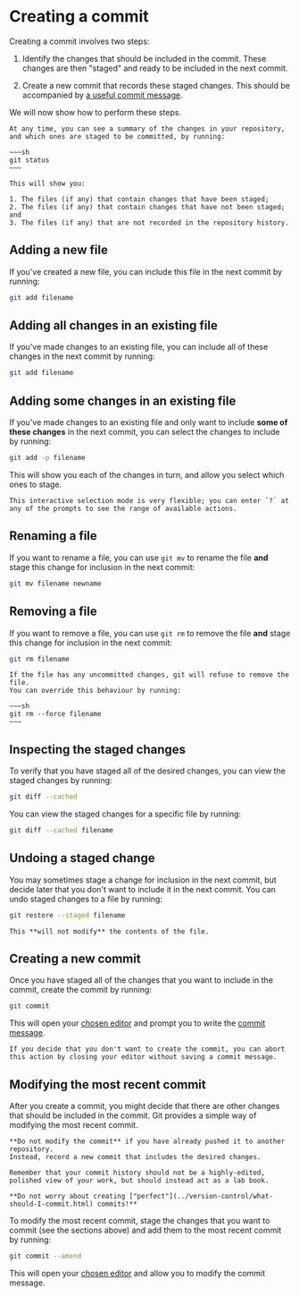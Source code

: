 # Creating a commit

Creating a commit involves two steps:

1. Identify the changes that should be included in the commit.
   These changes are then "staged" and ready to be included in the next commit.

2. Create a new commit that records these staged changes.
   This should be accompanied by [a useful commit message](../version-control/how-do-I-write-a-commit-message.md).

We will now show how to perform these steps.

```admonish note
At any time, you can see a summary of the changes in your repository, and which ones are staged to be committed, by running:

~~~sh
git status
~~~

This will show you:

1. The files (if any) that contain changes that have been staged;
2. The files (if any) that contain changes that have not been staged; and
3. The files (if any) that are not recorded in the repository history.
```

## Adding a new file

If you've created a new file, you can include this file in the next commit by running:

```sh
git add filename
```

## Adding all changes in an existing file

If you've made changes to an existing file, you can include all of these changes in the next commit by running:

```sh
git add filename
```

## Adding some changes in an existing file

If you've made changes to an existing file and only want to include **some of these changes** in the next commit, you can select the changes to include by running:

```sh
git add -p filename
```

This will show you each of the changes in turn, and allow you select which ones to stage.

```admonish tip
This interactive selection mode is very flexible; you can enter `?` at any of the prompts to see the range of available actions.
```

## Renaming a file

If you want to rename a file, you can use `git mv` to rename the file **and** stage this change for inclusion in the next commit:

```sh
git mv filename newname
```

## Removing a file

If you want to remove a file, you can use `git rm` to remove the file **and** stage this change for inclusion in the next commit:

```sh
git rm filename
```

```admonish tip
If the file has any uncommitted changes, git will refuse to remove the file.
You can override this behaviour by running:

~~~sh
git rm --force filename
~~~
```

## Inspecting the staged changes

To verify that you have staged all of the desired changes, you can view the staged changes by running:

```sh
git diff --cached
```

You can view the staged changes for a specific file by running:

```sh
git diff --cached filename
```

## Undoing a staged change

You may sometimes stage a change for inclusion in the next commit, but decide later that you don't want to include it in the next commit.
You can undo staged changes to a file by running:

```sh
git restore --staged filename
```

```admonish note
This **will not modify** the contents of the file.
```

## Creating a new commit

Once you have staged all of the changes that you want to include in the commit, create the commit by running:

```sh
git commit
```

This will open your [chosen editor](first-time-git-setup.md) and prompt you to write the [commit message](../version-control/how-do-I-write-a-commit-message.md).

```admonish tip
If you decide that you don't want to create the commit, you can abort this action by closing your editor without saving a commit message.
```

## Modifying the most recent commit

After you create a commit, you might decide that there are other changes that should be included in the commit.
Git provides a simple way of modifying the most recent commit.

```admonish warning
**Do not modify the commit** if you have already pushed it to another repository.
Instead, record a new commit that includes the desired changes.

Remember that your commit history should not be a highly-edited, polished view of your work, but should instead act as a lab book.

**Do not worry about creating ["perfect"](../version-control/what-should-I-commit.html) commits!**
```

To modify the most recent commit, stage the changes that you want to commit (see the sections above) and add them to the most recent commit by running:

```sh
git commit --amend
```

This will open your [chosen editor](first-time-git-setup.md) and allow you to modify the commit message.
